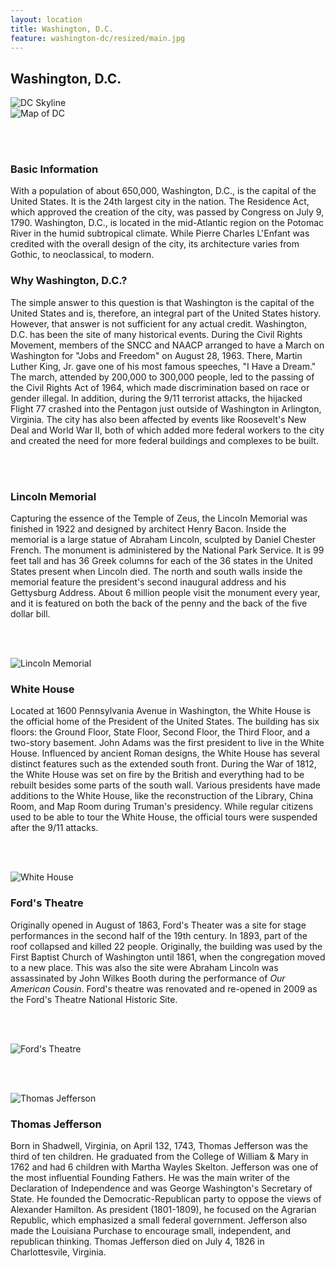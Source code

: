```yaml
---
layout: location
title: Washington, D.C.
feature: washington-dc/resized/main.jpg
---
```

Washington, D.C.
----------------

<div class="row">

<div class="col-md-6">

<img src="{{ site.baseurl }}/images/washington-dc/resized/main.jpg" class="img-responsive" alt="DC Skyline">

</div>

<div class="col-md-6">

<img src="{{ site.baseurl }}/images/washington-dc/map.jpg" class="img-responsive" alt="Map of DC">

</div>
</div><!-- /row -->

<br /><br />

<div class="row">

<div class="col-md-6">

<h3>Basic Information</h3>
With a population of about 650,000, Washington, D.C., is the capital of the United States. It is the 24th largest city in the nation. The Residence Act, which approved the creation of the city, was passed by Congress on July 9, 1790. Washington, D.C., is located in the mid-Atlantic region on the Potomac River in the humid subtropical climate. While Pierre Charles L'Enfant was credited with the overall design of the city, its architecture varies from Gothic, to neoclassical, to modern.

</div>

<div class="col-md-6">

<h3>Why Washington, D.C.?</h3>
The simple answer to this question is that Washington is the capital of the United States and is, therefore, an integral part of the United States history. However, that answer is not sufficient for any actual credit. Washington, D.C. has been the site of many historical events. During the Civil Rights Movement, members of the SNCC and NAACP arranged to have a March on Washington for "Jobs and Freedom" on August 28, 1963. There, Martin Luther King, Jr. gave one of his most famous speeches, "I Have a Dream." The march, attended by 200,000 to 300,000 people, led to the passing of the Civil Rights Act of 1964, which made discrimination based on race or gender illegal. In addition, during the 9/11 terrorist attacks, the hijacked Flight 77 crashed into the Pentagon just outside of Washington in Arlington, Virginia. The city has also been affected by events like Roosevelt's New Deal and World War II, both of which added more federal workers to the city and created the need for more federal buildings and complexes to be built.

</div>
</div><!-- /row -->

<br /><br />

<div class="row">

<div class="col-md-4">

<h3>Lincoln Memorial</h3>
Capturing the essence of the Temple of Zeus, the Lincoln Memorial was finished in 1922 and designed by architect Henry Bacon. Inside the memorial is a large statue of Abraham Lincoln, sculpted by Daniel Chester French. The monument is administered by the National Park Service. It is 99 feet tall and has 36 Greek columns for each of the 36 states in the United States present when Lincoln died. The north and south walls inside the memorial feature the president's second inaugural address and his Gettysburg Address. About 6 million people visit the monument every year, and it is featured on both the back of the penny and the back of the five dollar bill.

<br /><br />

<img src="{{ site.baseurl }}/images/washington-dc/resized/lincoln.jpg" class="img-responsive" alt="Lincoln Memorial">

</div>

<div class="col-md-4">

<h3>White House</h3>
Located at 1600 Pennsylvania Avenue in Washington, the White House is the official home of the President of the United States. The building has six floors: the Ground Floor, State Floor, Second Floor, the Third Floor, and a two-story basement. John Adams was the first president to live in the White House. Influenced by ancient Roman designs, the White House has several distinct features such as the extended south front. During the War of 1812, the White House was set on fire by the British and everything had to be rebuilt besides some parts of the south wall. Various presidents have made additions to the White House, like the reconstruction of the Library, China Room, and Map Room during Truman's presidency. While regular citizens used to be able to tour the White House, the official tours were suspended after the 9/11 attacks.

<br /><br />

<img src="{{ site.baseurl }}/images/washington-dc/resized/whitehouse.jpg" class="img-responsive" alt="White House">

</div>

<div class="col-md-4">

<h3>Ford's Theatre</h3>
Originally opened in August of 1863, Ford's Theater was a site for stage performances in the second half of the 19th century. In 1893, part of the roof collapsed and killed 22 people. Originally, the building was used by the First Baptist Church of Washington until 1861, when the congregation moved to a new place. This was also the site were Abraham Lincoln was assassinated by John Wilkes Booth during the performance of <i>Our American Cousin</i>. Ford's theatre was renovated and re-opened in 2009 as the Ford's Theatre National Historic Site.

<br /><br />

<img src="{{ site.baseurl }}/images/washington-dc/resized/theatre.jpg" class="img-responsive" alt="Ford's Theatre">

</div>
</div><!-- /row -->

<br /><br />

<div class="row">

<div class="col-md-4">

<img src="{{ site.baseurl }}/images/washington-dc/resized/jefferson.jpg" class="img-responsive" alt="Thomas Jefferson">

</div>

<div class="col-md-8">

<h3>Thomas Jefferson</h3>
Born in Shadwell, Virginia, on April 132, 1743, Thomas Jefferson was the third of ten children. He graduated from the College of William & Mary in 1762 and had 6 children with Martha Wayles Skelton. Jefferson was one of the most influential Founding Fathers. He was the main writer of the Declaration of Independence and was George Washington's Secretary of State. He founded the Democratic-Republican party to oppose the views of Alexander Hamilton. As president (1801-1809), he focused on the Agrarian Republic, which emphasized a small federal government. Jefferson also made the Louisiana Purchase to encourage small, independent, and republican thinking. Thomas Jefferson died on July 4, 1826 in Charlottesvile, Virginia.

</div>
</div><!-- /row -->
